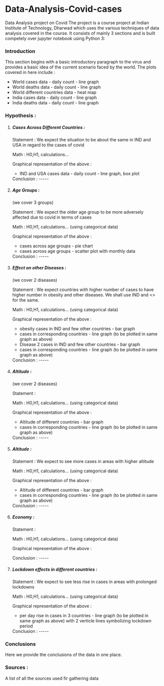 # Data-Analysis-Covid-cases
Data Analysis project on Covid
The project is a course project at Indian Institute of Technology, Dharwad which uses the various techniques of data analysis covered in the course.
It consists of mainly 3 sections and is built competely over jupyter notebook using Python 3:
<H3> Introduction </H3>
This section begins with a basic introductory paragraph to the virus and provides a basic idea of the current scenario faced by the world. The plots covered in here include :
<ul> <li> World cases data - daily count - line graph </li>
<li> World deaths data - daily count - line graph </li>
<li> World different countries data - heat map </li>
<li> India cases data - daily count - line graph </li>
<li> India deaths data - daily count - line graph </li>
</ul>
<H3> Hypothesis : </H3>
<ol> 
<li> <H5> Cases Across Different Countries :</H5>
<p> Statement : We expect the situation to be about the same in IND and USA in regard to the cases of covid </p>
<p> Math : H0,H1, calculations... </p>
<p> Graphical representation of the above :<br>
<ul> <li> IND and USA cases data - daily count - line graph, box plot </li> </ul>
Conclusion : -----
</p></li>
<li> <h5> Age Groups :</h5> (we cover 3 groups)
<p> Statement : We expect the older age group to be more adversely affected due to covid in terms of cases </p>
<p> Math : H0,H1, calculations... (using categorical data) </p>
<p> Graphical representation of the above :<br>
<ul> 
<li> cases across age groups - pie chart </li> 
<li> cases across age groups - scatter plot with monthly data </li>
</ul>
Conclusion : -----
</p></li>
<li> <h5> Effect on other Diseases :</h5> (we cover 2 diseases)
<p> Statement : We expect countries with higher number of cases to have higher number in obesity and other diseases. We shall use IND and <> for the same. </p>
<p> Math : H0,H1, calculations... (using categorical data) </p>
<p> Graphical representation of the above :<br>
<ul> 
<li> obesity cases in IND and few other countries - bar graph </li> 
<li> cases in corresponding countries - line graph (to be plotted in same graph as above) </li>
<li> Disease 2 cases in IND and few other countries - bar graph </li> 
<li> cases in corresponding countries - line graph (to be plotted in same graph as above) </li>
</ul>
Conclusion : -----
</p></li>

<li> <h5> Altitude :</h5> (we cover 2 diseases)
<p> Statement : <to be filled> </p>
<p> Math : H0,H1, calculations... (using categorical data) </p>
<p> Graphical representation of the above :<br>
<ul> 
<li> Altitude of different countries - bar graph </li> 
<li> cases in corresponding countries - line graph (to be plotted in same graph as above) </li>
</ul>
Conclusion : -----
</p></li>


<li> <h5> Altitude :</h5>
<p> Statement : We expect to see more cases in areas with higher altitude </p>
<p> Math : H0,H1, calculations... (using categorical data) </p>
<p> Graphical representation of the above :<br>
<ul> 
<li> Altitude of different countries - bar graph </li> 
<li> cases in corresponding countries - line graph (to be plotted in same graph as above) </li>
</ul>
Conclusion : -----
</p></li>

<li> <h5> Economy :</h5> 
<p> Statement : <to be filled> </p>
<p> Math : H0,H1, calculations... (using categorical data) </p>
<p> Graphical representation of the above :<br>
<ul> 
</ul>
Conclusion : -----
</p></li>


<li> <h5> Lockdown effects in different countries :</h5>
<p> Statement : We expect to see less rise in cases in areas with prolonged lockdowns </p>
<p> Math : H0,H1, calculations... (using categorical data) </p>
<p> Graphical representation of the above :<br>
<ul>  
<li> per day rise in cases in 3 countries - line graph (to be plotted in same graph as above) with 2 verticle lines symbolizing lockdown period </li>
</ul>
Conclusion : -----
</p></li>


</ol>
<H3> Conclusions </H3>
Here we provide the conclusions of the data in one place.
<h3> Sources : </h3>
A list of all the sources used fir gathering data 
